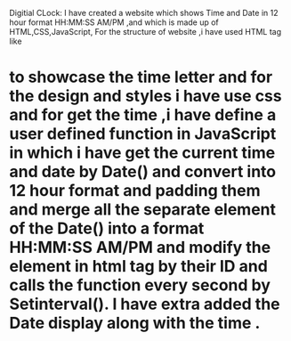 Digitial CLock:
     I have created a website which shows Time and Date in 12 hour format HH:MM:SS AM/PM ,and which is made up of HTML,CSS,JavaScript,
     For the structure of website ,i have used HTML tag like <h1> to showcase the time letter and for the design and styles i have use css and
     for get the time ,i have define a user defined function in JavaScript  in which  i have get the current time and date by Date() and 
     convert into 12 hour format and padding them and merge all the separate  element of the Date() into a format HH:MM:SS AM/PM and
     modify the element in html tag by their ID and calls the function every second by Setinterval().
     I have extra added the Date display along with the time .
